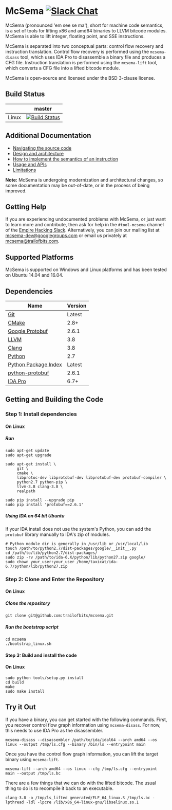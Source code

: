 # McSema [![Slack Chat](http://empireslacking.herokuapp.com/badge.svg)](https://empireslacking.herokuapp.com/)

McSema (pronounced 'em see se ma'), short for machine code semantics, is a set of tools for lifting x86 and amd64 binaries to LLVM bitcode modules. McSema is able to lift integer, floating point, and SSE instructions.

McSema is separated into two conceptual parts: control flow recovery and instruction translation. Control flow recovery is performed using the `mcsema-disass` tool, which uses IDA Pro to disassemble a binary file and produces a CFG file. Instruction translation is performed using the `mcsema-lift` tool, which converts a CFG file into a lifted bitcode module.

McSema is open-source and licensed under the BSD 3-clause license.

## Build Status

|       | master |
| ----- | ------ |
| Linux | [![Build Status](https://travis-ci.org/trailofbits/mcsema.svg?branch=master)](https://travis-ci.org/trailofbits/mcsema) |

## Additional Documentation
 
 - [Navigating the source code](docs/NAVIGATION.md)
 - [Design and architecture](docs/ARCHITECTURE.md)
 - [How to implement the semantics of an instruction](docs/ADD_AN_INSTRUCTION.md)
 - [Usage and APIs](docs/USAGE_AND_APIS.md)
 - [Limitations](docs/LIMITATIONS.md)

**Note:** McSema is undergoing modernization and architectural changes, so some documentation may be out-of-date, or in the process of being improved.

## Getting Help

If you are experiencing undocumented problems with McSema, or just want to learn more and contribute, then ask for help in the `#tool-mcsema` channel of the [Empire Hacking Slack](https://empireslacking.herokuapp.com/). Alternatively, you can join our mailing list at [mcsema-dev@googlegroups.com](https://groups.google.com/forum/?hl=en#!forum/mcsema-dev) or email us privately at mcsema@trailofbits.com.

## Supported Platforms

McSema is supported on Windows and Linux platforms and has been tested on Ubuntu 14.04 and 16.04.

## Dependencies

| Name | Version | 
| ---- | ------- |
| [Git](https://git-scm.com/) | Latest |
| [CMake](https://cmake.org/) | 2.8+ |
| [Google Protobuf](https://github.com/google/protobuf) | 2.6.1 |
| [LLVM](http://llvm.org/) | 3.8 |
| [Clang](http://clang.llvm.org/) | 3.8 |
| [Python](https://www.python.org/) | 2.7 | 
| [Python Package Index](https://pypi.python.org/pypi) | Latest |
| [python-protobuf](https://pypi.python.org/pypi/protobuf) | 2.6.1 |
| [IDA Pro](https://www.hex-rays.com/products/ida) | 6.7+ |


## Getting and Building the Code

### Step 1: Install dependencies

#### On Linux

##### Run

```shell
sudo apt-get update
sudo apt-get upgrade

sudo apt-get install \
     git \
     cmake \
     libprotoc-dev libprotobuf-dev libprotobuf-dev protobuf-compiler \
     python2.7 python-pip \
     llvm-3.8 clang-3.8 \
     realpath

sudo pip install --upgrade pip
sudo pip install 'protobuf==2.6.1'
```

##### Using IDA on 64 bit Ubuntu

If your IDA install does not use the system's Python, you can add the `protobuf` library manually to IDA's zip of modules.

```
# Python module dir is generally in /usr/lib or /usr/local/lib
touch /path/to/python2.7/dist-packages/google/__init__.py
cd /path/to/lib/python2.7/dist-packages/              
sudo zip -rv /path/to/ida-6.X/python/lib/python27.zip google/
sudo chown your_user:your_user /home/taxicat/ida-6.7/python/lib/python27.zip
```

### Step 2: Clone and Enter the Repository

#### On Linux

##### Clone the repository

```shell
git clone git@github.com:trailofbits/mcsema.git
```

##### Run the bootstrap script
```shell
cd mcsema
./bootstrap_linux.sh
```

#### Step 3: Build and install the code

#### On Linux

```shell
sudo python tools/setup.py install
cd build
make
sudo make install
```


## Try it Out

If you have a binary, you can get started with the following commands. First, you recover control flow graph information using `mcsema-disass`. For now, this needs to use IDA Pro as the disassembler.

```shell
mcsema-disass --disassembler /path/to/ida/idal64 --arch amd64 --os linux --output /tmp/ls.cfg --binary /bin/ls --entrypoint main
```

Once you have the control flow graph information, you can lift the target binary using `mcsema-lift`.

```shell
mcsema-lift --arch amd64 --os linux --cfg /tmp/ls.cfg --entrypoint main --output /tmp/ls.bc
```

There are a few things that we can do with the lifted bitcode. The usual thing to do is to recompile it back to an executable.
```shell
clang-3.8 -o /tmp/ls_lifted generated/ELF_64_linux.S /tmp/ls.bc -lpthread -ldl -lpcre /lib/x86_64-linux-gnu/libselinux.so.1
```
